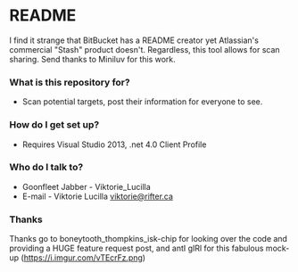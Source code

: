 # README #

I find it strange that BitBucket has a README creator yet Atlassian's commercial "Stash" product doesn't. Regardless, this tool allows for scan sharing. Send thanks to Miniluv for this work.

### What is this repository for? ###

* Scan potential targets, post their information for everyone to see.

### How do I get set up? ###

* Requires Visual Studio 2013, .net 4.0 Client Profile

### Who do I talk to? ###

* Goonfleet Jabber - Viktorie_Lucilla
* E-mail - Viktorie Lucilla <viktorie@rifter.ca>

### Thanks ###
Thanks go to boneytooth_thompkins_isk-chip for looking over the code and providing a HUGE feature request post, and antI gIRl for this fabulous mock-up (https://i.imgur.com/vTEcrFz.png)